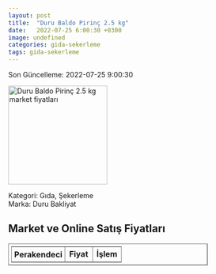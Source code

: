 ```yaml
---
layout: post
title:  "Duru Baldo Pirinç 2.5 kg"
date:   2022-07-25 6:00:30 +0300
image: undefined
categories: gida-sekerleme
tags: gida-sekerleme
---
```


Son Güncelleme: 2022-07-25 9:00:30

<img src="undefined" width="200" alt="Duru Baldo Pirinç 2.5 kg market fiyatları" />

Kategori: Gıda, Şekerleme
<br />
Marka: Duru Bakliyat

<h2>Market ve Online Satış Fiyatları</h2>

<table border="1" style="padding: 5px;width:80%;">
  <tr>
    <td style="padding: 5px;"><strong>Perakendeci</strong></td>
    <td><strong>Fiyat</strong></td>
    <td><strong>İşlem</strong></td>
  </tr>
  
</table>

